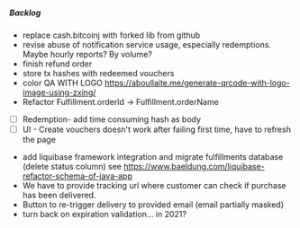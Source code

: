 ##### Backlog
- replace cash.bitcoinj with forked lib from github
- revise abuse of notification service usage, especially redemptions. Maybe hourly reports? By volume?
- finish refund order
- store tx hashes with redeemed vouchers
- color QA WITH LOGO https://aboullaite.me/generate-qrcode-with-logo-image-using-zxing/
- Refactor Fulfillment.orderId -> Fulfillment.orderName
- [ ] Redemption- add time consuming hash as body
- [ ] UI - Create vouchers doesn't work after failing first time, have to refresh the page 
- add liquibase framework integration and migrate fulfillments database (delete status column) see https://www.baeldung.com/liquibase-refactor-schema-of-java-app
- We have to provide tracking url where customer can check if purchase has been delivered.
- Button to re-trigger delivery to provided email (email partially masked)
- turn back on expiration validation... in 2021?